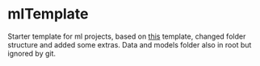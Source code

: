 # mlTemplate


Starter template for ml projects, based on [this](https://github.com/abhishekkrthakur/mlframework) template, changed folder structure and added some extras. Data and models folder also in root but ignored by git. 
